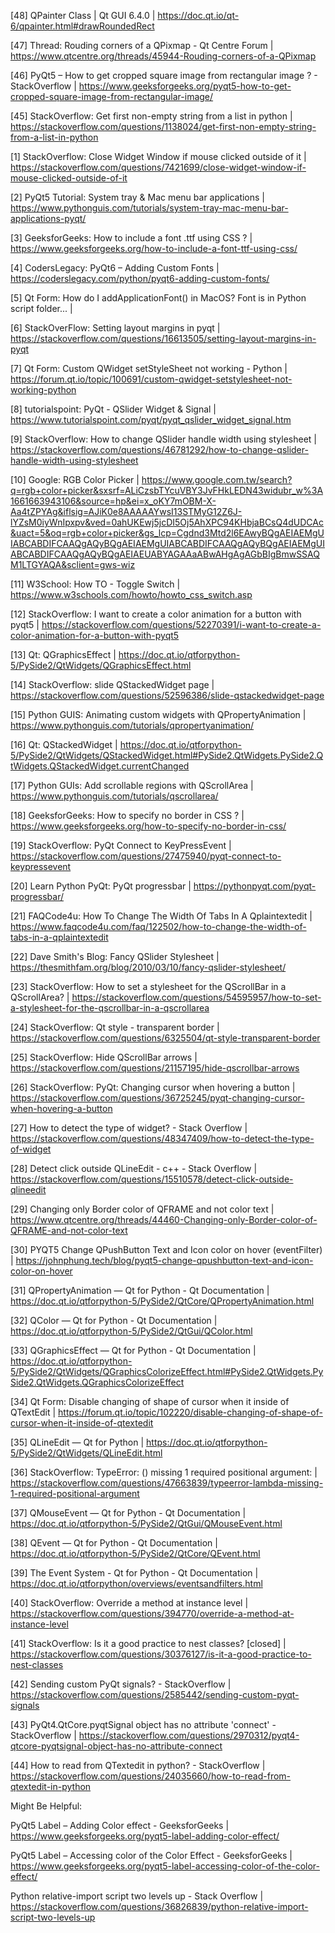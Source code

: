 

[48] QPainter Class | Qt GUI 6.4.0 |
https://doc.qt.io/qt-6/qpainter.html#drawRoundedRect

[47] Thread: Rouding corners of a QPixmap - Qt Centre Forum | 
https://www.qtcentre.org/threads/45944-Rouding-corners-of-a-QPixmap

[46] PyQt5 – How to get cropped square image from rectangular image ? - StackOverflow |
https://www.geeksforgeeks.org/pyqt5-how-to-get-cropped-square-image-from-rectangular-image/

[45] StackOverflow: Get first non-empty string from a list in python |
https://stackoverflow.com/questions/1138024/get-first-non-empty-string-from-a-list-in-python


[1] StackOverflow: Close Widget Window if mouse clicked outside of it |
https://stackoverflow.com/questions/7421699/close-widget-window-if-mouse-clicked-outside-of-it

[2] PyQt5 Tutorial: System tray & Mac menu bar applications |
https://www.pythonguis.com/tutorials/system-tray-mac-menu-bar-applications-pyqt/

[3] GeeksforGeeks: How to include a font .ttf using CSS ? |
https://www.geeksforgeeks.org/how-to-include-a-font-ttf-using-css/

[4] CodersLegacy: PyQt6 – Adding Custom Fonts | 
https://coderslegacy.com/python/pyqt6-adding-custom-fonts/

[5] Qt Form: How do I addApplicationFont() in MacOS? Font is in Python script folder... |

[6] StackOverFlow: Setting layout margins in pyqt |
https://stackoverflow.com/questions/16613505/setting-layout-margins-in-pyqt

[7] Qt Form: Custom QWidget setStyleSheet not working - Python |
https://forum.qt.io/topic/100691/custom-qwidget-setstylesheet-not-working-python

[8] tutorialspoint: PyQt - QSlider Widget & Signal |
https://www.tutorialspoint.com/pyqt/pyqt_qslider_widget_signal.htm

[9] StackOverflow: How to change QSlider handle width using stylesheet |
https://stackoverflow.com/questions/46781292/how-to-change-qslider-handle-width-using-stylesheet

[10] Google: RGB Color Picker |
https://www.google.com.tw/search?q=rgb+color+picker&sxsrf=ALiCzsbTYcuVBY3JvFHkLEDN43widubr_w%3A1661663943106&source=hp&ei=x_oKY7mOBM-X-Aa4tZPYAg&iflsig=AJiK0e8AAAAAYwsI13STMyG12Z6J-lYZsM0iyWnIpxpv&ved=0ahUKEwj5jcDI5Oj5AhXPC94KHbjaBCsQ4dUDCAc&uact=5&oq=rgb+color+picker&gs_lcp=Cgdnd3Mtd2l6EAwyBQgAEIAEMgUIABCABDIFCAAQgAQyBQgAEIAEMgUIABCABDIFCAAQgAQyBQgAEIAEMgUIABCABDIFCAAQgAQyBQgAEIAEUABYAGAAaABwAHgAgAGbBIgBmwSSAQM1LTGYAQA&sclient=gws-wiz

[11] W3School: How TO - Toggle Switch |
https://www.w3schools.com/howto/howto_css_switch.asp

[12] StackOverflow: I want to create a color animation for a button with pyqt5 |
https://stackoverflow.com/questions/52270391/i-want-to-create-a-color-animation-for-a-button-with-pyqt5

[13] Qt: QGraphicsEffect |
https://doc.qt.io/qtforpython-5/PySide2/QtWidgets/QGraphicsEffect.html

[14] StackOverflow: slide QStackedWidget page |
https://stackoverflow.com/questions/52596386/slide-qstackedwidget-page

[15] Python GUIS: Animating custom widgets with QPropertyAnimation |  
https://www.pythonguis.com/tutorials/qpropertyanimation/

[16] Qt: QStackedWidget | 
https://doc.qt.io/qtforpython-5/PySide2/QtWidgets/QStackedWidget.html#PySide2.QtWidgets.PySide2.QtWidgets.QStackedWidget.currentChanged

[17] Python GUIs: Add scrollable regions with QScrollArea |
https://www.pythonguis.com/tutorials/qscrollarea/

[18] GeeksforGeeks: How to specify no border in CSS ? |
https://www.geeksforgeeks.org/how-to-specify-no-border-in-css/

[19] StackOverflow: PyQt Connect to KeyPressEvent |
https://stackoverflow.com/questions/27475940/pyqt-connect-to-keypressevent

[20] Learn Python PyQt: PyQt progressbar |
https://pythonpyqt.com/pyqt-progressbar/

[21] FAQCode4u: How To Change The Width Of Tabs In A Qplaintextedit | 
https://www.faqcode4u.com/faq/122502/how-to-change-the-width-of-tabs-in-a-qplaintextedit

[22] Dave Smith's Blog: Fancy QSlider Stylesheet |
https://thesmithfam.org/blog/2010/03/10/fancy-qslider-stylesheet/

[23] StackOverflow: How to set a stylesheet for the QScrollBar in a QScrollArea? |
https://stackoverflow.com/questions/54595957/how-to-set-a-stylesheet-for-the-qscrollbar-in-a-qscrollarea

[24] StackOverflow: Qt style - transparent border | 
https://stackoverflow.com/questions/6325504/qt-style-transparent-border

[25] StackOverflow: Hide QScrollBar arrows |
https://stackoverflow.com/questions/21157195/hide-qscrollbar-arrows

[26] StackOverflow: PyQt: Changing cursor when hovering a button |
https://stackoverflow.com/questions/36725245/pyqt-changing-cursor-when-hovering-a-button

[27] How to detect the type of widget? - Stack Overflow | 
https://stackoverflow.com/questions/48347409/how-to-detect-the-type-of-widget

[28] Detect click outside QLineEdit - c++ - Stack Overflow |
https://stackoverflow.com/questions/15510578/detect-click-outside-qlineedit

[29] Changing only Border color of QFRAME and not color text | 
https://www.qtcentre.org/threads/44460-Changing-only-Border-color-of-QFRAME-and-not-color-text

[30] PYQT5 Change QPushButton Text and Icon color on hover (eventFilter) | 
https://johnphung.tech/blog/pyqt5-change-qpushbutton-text-and-icon-color-on-hover

[31] QPropertyAnimation — Qt for Python - Qt Documentation | 
https://doc.qt.io/qtforpython-5/PySide2/QtCore/QPropertyAnimation.html


[32] QColor — Qt for Python - Qt Documentation |
https://doc.qt.io/qtforpython-5/PySide2/QtGui/QColor.html

[33] QGraphicsEffect — Qt for Python - Qt Documentation |
https://doc.qt.io/qtforpython-5/PySide2/QtWidgets/QGraphicsColorizeEffect.html#PySide2.QtWidgets.PySide2.QtWidgets.QGraphicsColorizeEffect

[34] Qt Form: Disable changing of shape of cursor when it inside of QTextEdit |
https://forum.qt.io/topic/102220/disable-changing-of-shape-of-cursor-when-it-inside-of-qtextedit

[35] QLineEdit — Qt for Python | 
https://doc.qt.io/qtforpython-5/PySide2/QtWidgets/QLineEdit.html

[36] StackOverflow: TypeError: <lambda>() missing 1 required positional argument: | 
https://stackoverflow.com/questions/47663839/typeerror-lambda-missing-1-required-positional-argument

[37] QMouseEvent — Qt for Python - Qt Documentation | 
https://doc.qt.io/qtforpython-5/PySide2/QtGui/QMouseEvent.html

[38] QEvent — Qt for Python - Qt Documentation | 
https://doc.qt.io/qtforpython-5/PySide2/QtCore/QEvent.html

[39] The Event System - Qt for Python - Qt Documentation |
https://doc.qt.io/qtforpython/overviews/eventsandfilters.html

[40] StackOverflow: Override a method at instance level | 
https://stackoverflow.com/questions/394770/override-a-method-at-instance-level

[41] StackOverflow: Is it a good practice to nest classes? [closed] |
https://stackoverflow.com/questions/30376127/is-it-a-good-practice-to-nest-classes

[42] Sending custom PyQt signals? - StackOverflow | 
https://stackoverflow.com/questions/2585442/sending-custom-pyqt-signals

[43] PyQt4.QtCore.pyqtSignal object has no attribute 'connect' - StackOverflow | 
https://stackoverflow.com/questions/2970312/pyqt4-qtcore-pyqtsignal-object-has-no-attribute-connect

[44] How to read from QTextedit in python? - StackOverflow | 
https://stackoverflow.com/questions/24035660/how-to-read-from-qtextedit-in-python

Might Be Helpful:

PyQt5 Label – Adding Color effect - GeeksforGeeks |
https://www.geeksforgeeks.org/pyqt5-label-adding-color-effect/

PyQt5 Label – Accessing color of the Color Effect - GeeksforGeeks | 
https://www.geeksforgeeks.org/pyqt5-label-accessing-color-of-the-color-effect/

Python relative-import script two levels up - Stack Overflow | 
https://stackoverflow.com/questions/36826839/python-relative-import-script-two-levels-up